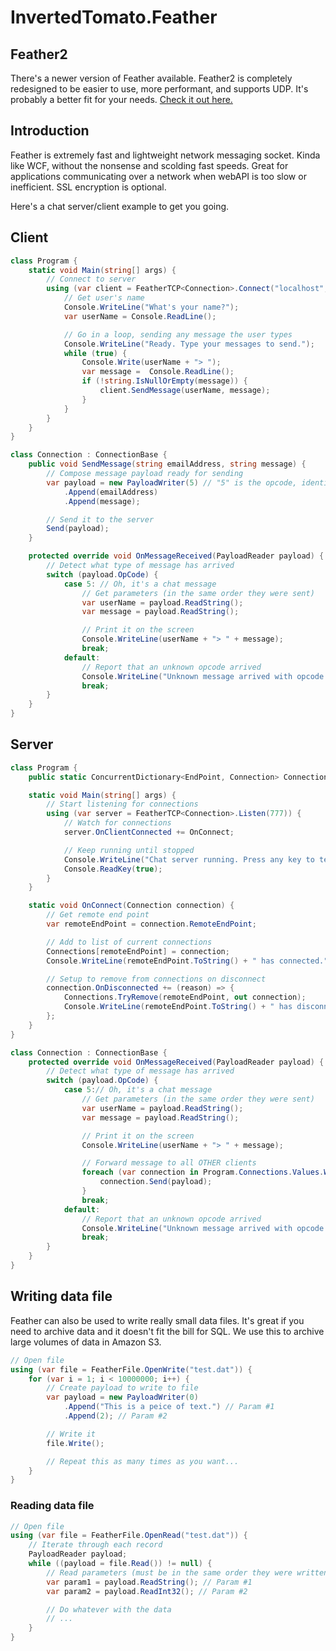 # InvertedTomato.Feather

## Feather2
There's a newer version of Feather available. Feather2 is completely redesigned to be easier to use, more performant, and supports UDP. It's probably a better fit for your needs. [Check it out here.](https://github.com/invertedtomato/feather2)

## Introduction
Feather is extremely fast and lightweight network messaging socket. Kinda like WCF, without the nonsense and scolding fast speeds. Great for applications communicating over a network when webAPI is too slow or inefficient. SSL encryption is optional.

Here's a chat server/client example to get you going.

## Client
```C#
class Program {
    static void Main(string[] args) {
        // Connect to server
        using (var client = FeatherTCP<Connection>.Connect("localhost", 777)) {
            // Get user's name
            Console.WriteLine("What's your name?");
            var userName = Console.ReadLine();

            // Go in a loop, sending any message the user types
            Console.WriteLine("Ready. Type your messages to send.");
            while (true) {
                Console.Write(userName + "> ");
                var message =  Console.ReadLine();
                if (!string.IsNullOrEmpty(message)) {
                    client.SendMessage(userName, message);
                }
            }
        }
    }
}

class Connection : ConnectionBase {
    public void SendMessage(string emailAddress, string message) {
        // Compose message payload ready for sending
        var payload = new PayloadWriter(5) // "5" is the opcode, identifying what type of message we're sending
            .Append(emailAddress)
            .Append(message);

        // Send it to the server
        Send(payload);
    }

    protected override void OnMessageReceived(PayloadReader payload) {
        // Detect what type of message has arrived
        switch (payload.OpCode) {
            case 5: // Oh, it's a chat message
                // Get parameters (in the same order they were sent)
                var userName = payload.ReadString();
                var message = payload.ReadString();

                // Print it on the screen
                Console.WriteLine(userName + "> " + message);
                break;
            default:
                // Report that an unknown opcode arrived
                Console.WriteLine("Unknown message arrived with opcode " + payload.OpCode);
                break;
        }
    }
}
```

## Server
```C#
class Program {
    public static ConcurrentDictionary<EndPoint, Connection> Connections = new ConcurrentDictionary<EndPoint, Connection>();

    static void Main(string[] args) {
        // Start listening for connections
        using (var server = FeatherTCP<Connection>.Listen(777)) {
            // Watch for connections
            server.OnClientConnected += OnConnect;

            // Keep running until stopped
            Console.WriteLine("Chat server running. Press any key to terminate.");
            Console.ReadKey(true);
        }
    }

    static void OnConnect(Connection connection) {
        // Get remote end point
        var remoteEndPoint = connection.RemoteEndPoint;

        // Add to list of current connections
        Connections[remoteEndPoint] = connection;
        Console.WriteLine(remoteEndPoint.ToString() + " has connected.");

        // Setup to remove from connections on disconnect
        connection.OnDisconnected += (reason) => {
            Connections.TryRemove(remoteEndPoint, out connection);
            Console.WriteLine(remoteEndPoint.ToString() + " has disconnected.");
        };
    }
}

class Connection : ConnectionBase {
    protected override void OnMessageReceived(PayloadReader payload) {
        // Detect what type of message has arrived
        switch (payload.OpCode) {
            case 5:// Oh, it's a chat message
                // Get parameters (in the same order they were sent)
                var userName = payload.ReadString();
                var message = payload.ReadString();

                // Print it on the screen
                Console.WriteLine(userName + "> " + message);

                // Forward message to all OTHER clients
                foreach (var connection in Program.Connections.Values.Where(a => a != this)) {
                    connection.Send(payload);
                }
                break;
            default:
                // Report that an unknown opcode arrived
                Console.WriteLine("Unknown message arrived with opcode " + payload.OpCode);
                break;
        }
    }
}
```

## Writing data file
Feather can also be used to write really small data files. It's great if you need to archive data and it doesn't fit the bill for SQL. We use this to archive large volumes of data in Amazon S3.
```C#
// Open file
using (var file = FeatherFile.OpenWrite("test.dat")) {
    for (var i = 1; i < 10000000; i++) {
        // Create payload to write to file
        var payload = new PayloadWriter(0)
	        .Append("This is a peice of text.") // Param #1
	        .Append(2); // Param #2

        // Write it
        file.Write();

        // Repeat this as many times as you want...
    }
}
```

### Reading data file
```C#
// Open file
using (var file = FeatherFile.OpenRead("test.dat")) {
    // Iterate through each record
    PayloadReader payload;
    while ((payload = file.Read()) != null) {
        // Read parameters (must be in the same order they were written!)
        var param1 = payload.ReadString(); // Param #1
        var param2 = payload.ReadInt32(); // Param #2

        // Do whatever with the data
        // ...
    }
}
```